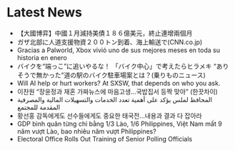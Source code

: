 # Latest News
-  【大國博弈】中國１月減持美債１８６億美元，終止連增兩個月
-  ガザ北部に人道支援物資２００トン到着、海上輸送で(CNN.co.jp)
-  Gracias a Palworld, Xbox vivió uno de sus mejores meses en toda su historia en enero
-  バイクを“端っこ”に追いやるな！ 「バイク中心」で考えたらヒラメキ “ありそうで無かった”道の駅のバイク駐車場案とは？(乗りものニュース)
-  Will AI help or hurt workers? At SXSW, that depends on who you ask.
-  이찬원 “장윤정과 재혼 가짜뉴스에 마음고생…국밥집서 등짝 맞아” (한끗차이)
-  المحافظ لملس يؤكد على أهمية تعدد الخدمات والتسهيلات المالية والمصرفية المقدمة للمجتمع
-  황선홍 감독에게도 선수들에게도 중요한 태국전…내용과 결과 다 잡아라
-  GDP bình quân từng chỉ bằng 1/3 Lào, 1/6 Philippines, Việt Nam mất 9 năm vượt Lào, bao nhiêu năm vượt Philippines?
-  Electoral Office Rolls Out Training of Senior Polling Officials
